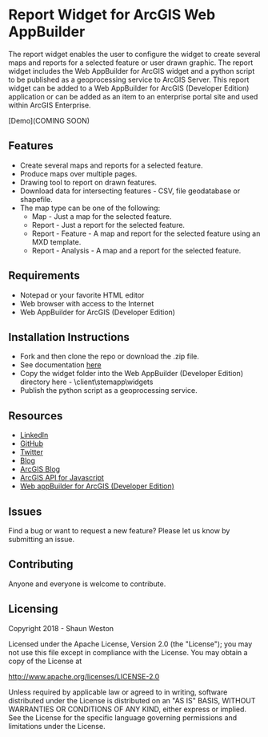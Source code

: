 # Report Widget for ArcGIS Web AppBuilder

The report widget enables the user to configure the widget to create several maps and reports for a selected feature or user drawn graphic. The report widget includes the Web AppBuilder for ArcGIS widget and a python script to be published as a geoprocessing service to ArcGIS Server. This report widget can be added to a Web AppBuilder for ArcGIS (Developer Edition) application or can be added as an item to an enterprise portal site and used within ArcGIS Enterprise.

[Demo](COMING SOON)


## Features

* Create several maps and reports for a selected feature.
* Produce maps over multiple pages.
* Drawing tool to report on drawn features.
* Download data for intersecting features - CSV, file geodatabase or shapefile.
* The map type can be one of the following:
	* Map - Just a map for the selected feature.
	* Report - Just a report for the selected feature.
	* Report - Feature - A map and report for the selected feature using an MXD template.
	* Report - Analysis - A map and a report for the selected feature.

## Requirements

* Notepad or your favorite HTML editor
* Web browser with access to the Internet
* Web AppBuilder for ArcGIS (Developer Edition)


## Installation Instructions

* Fork and then clone the repo or download the .zip file. 
* See documentation [here](/documentation)
* Copy the widget folder into the Web AppBuilder (Developer Edition) directory here - \client\stemapp\widgets
* Publish the python script as a geoprocessing service.


## Resources

* [LinkedIn](http://www.linkedin.com/in/sfweston)
* [GitHub](https://github.com/WestonSF)
* [Twitter](https://twitter.com/Westonelli)
* [Blog](http://westonelli.wordpress.com)
* [ArcGIS Blog](http://blogs.esri.com/esri/arcgis)
* [ArcGIS API for Javascript](https://developers.arcgis.com/en/javascript)
* [Web appBuilder for ArcGIS (Developer Edition)](https://developers.arcgis.com/web-appbuilder)


## Issues

Find a bug or want to request a new feature?  Please let us know by submitting an issue.


## Contributing

Anyone and everyone is welcome to contribute. 


## Licensing

Copyright 2018 - Shaun Weston

Licensed under the Apache License, Version 2.0 (the "License");
you may not use this file except in compliance with the License.
You may obtain a copy of the License at

   http://www.apache.org/licenses/LICENSE-2.0

Unless required by applicable law or agreed to in writing, software
distributed under the License is distributed on an "AS IS" BASIS,
WITHOUT WARRANTIES OR CONDITIONS OF ANY KIND, either express or implied.
See the License for the specific language governing permissions and
limitations under the License.
